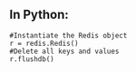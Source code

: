 In Python:
----------
	
	#Instantiate the Redis object
	r = redis.Redis()
	#Delete all keys and values
	r.flushdb()

